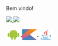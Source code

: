 Bem vindo!

<div>
  <a href="https://github.com/gabhernandes">
  <img height="180em" src="https://github-readme-stats.vercel.app/api?username=gabri321&show_icons=true&theme=dracula&include_all_commits=true&count_private=true"/>
  <img height="180em" src="https://github-readme-stats.vercel.app/api/top-langs/?username=gabri321&layout=compact&langs_count=7&theme=dracula"/>
</div>
  
  <div style="display: inline_block"><br>
  <img align="center" alt="Gabriel-Android" height="30" width="40" src="https://github.com/devicons/devicon/blob/master/icons/android/android-plain.svg">
  <img align="center" alt="Gabriel-Kotlin" height="30" width="40" src="https://github.com/devicons/devicon/blob/master/icons/kotlin/kotlin-original.svg">
  <img align="center" alt="Gabriel-Java" height="30" width="40" src="https://github.com/devicons/devicon/blob/master/icons/java/java-original.svg">
  
</div>

  
  <div>
    

    

  
  </div>
  
